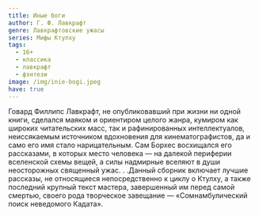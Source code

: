 ```yaml
---
title: Иные боги
author: Г. Ф. Лавкрафт
genre: Лавкрафтовские ужасы
series: Мифы Ктулху
tags:
  - 16+
  - классика
  - лавкрафт
  - фэнтези
image: /img/inie-bogi.jpeg
have: true
---
```

Говард Филлипс Лавкрафт, не опубликовавший при жизни ни одной книги, сделался маяком и ориентиром целого жанра, кумиром как широких читательских масс, так и рафинированных интеллектуалов, неиссякаемым источником вдохновения для кинематографистов, да и само его имя стало нарицательным. Сам Борхес восхищался его рассказами, в которых место человека — на далекой периферии вселенской схемы вещей, а силы надмирные вселяют в души неосторожных священный ужас. . .Данный сборник включает лучшие рассказы, не относящиеся непосредственно к циклу о Ктулху, а также последний крупный текст мастера, завершенный им перед самой смертью, своего рода творческое завещание — «Сомнамбулический поиск неведомого Кадата».